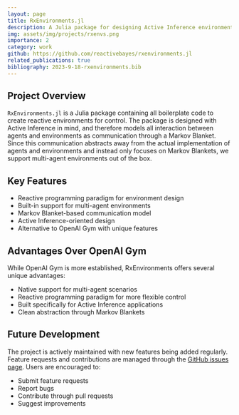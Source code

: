 ```yaml
---
layout: page
title: RxEnvironments.jl
description: A Julia package for designing Active Inference environments
img: assets/img/projects/rxenvs.png
importance: 2
category: work
github: https://github.com/reactivebayes/rxenvironments.jl
related_publications: true
bibliography: 2023-9-18-rxenvironments.bib
---
```


## Project Overview

`RxEnvironments.jl` <d-cite key="nuijten2024reactive"></d-cite> is a Julia package containing all boilerplate code to create reactive environments for control. The package is designed with Active Inference in mind, and therefore models all interaction between agents and environments as communication through a Markov Blanket. Since this communication abstracts away from the actual implementation of agents and environments and instead only focuses on Markov Blankets, we support multi-agent environments out of the box.

## Key Features

- Reactive programming paradigm for environment design
- Built-in support for multi-agent environments
- Markov Blanket-based communication model
- Active Inference-oriented design
- Alternative to OpenAI Gym with unique features

## Advantages Over OpenAI Gym

While OpenAI Gym is more established, RxEnvironments offers several unique advantages:

- Native support for multi-agent scenarios
- Reactive programming paradigm for more flexible control
- Built specifically for Active Inference applications
- Clean abstraction through Markov Blankets

## Future Development

The project is actively maintained with new features being added regularly. Feature requests and contributions are managed through the [GitHub issues page](https://github.com/biaslab/rxenvironments.jl/issues). Users are encouraged to:

- Submit feature requests
- Report bugs
- Contribute through pull requests
- Suggest improvements
